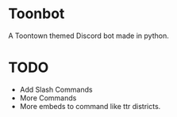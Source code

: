# Toonbot
A Toontown themed Discord bot made in python.

 # TODO
* Add Slash Commands
* More Commands
* More embeds to command like ttr districts.

